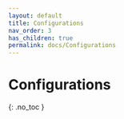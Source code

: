 ```yaml
---
layout: default
title: Configurations
nav_order: 3
has_children: true
permalink: docs/Configurations
---
```


# Configurations
{: .no_toc }
